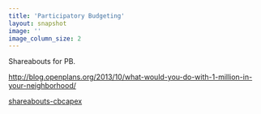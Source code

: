 ```yaml
---
title: 'Participatory Budgeting'
layout: snapshot
image: ''
image_column_size: 2
---
```


Shareabouts for PB.

http://blog.openplans.org/2013/10/what-would-you-do-with-1-million-in-your-neighborhood/

<a href="https://github.com/openplans/shareabouts-cbcapex"><span class="octicon octicon-mark-github"> shareabouts-cbcapex</span></a>
